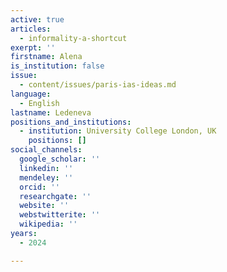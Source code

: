 ```yaml
---
active: true
articles:
  - informality-a-shortcut
exerpt: ''
firstname: Alena
is_institution: false
issue:
  - content/issues/paris-ias-ideas.md
language:
  - English
lastname: Ledeneva
positions_and_institutions:
  - institution: University College London, UK
    positions: []
social_channels:
  google_scholar: ''
  linkedin: ''
  mendeley: ''
  orcid: ''
  researchgate: ''
  website: ''
  webstwitterite: ''
  wikipedia: ''
years:
  - 2024

---
```

